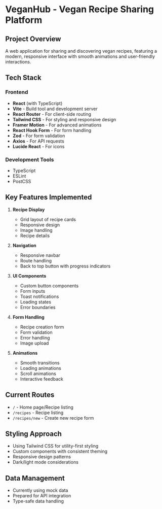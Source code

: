 # VeganHub - Vegan Recipe Sharing Platform

## Project Overview
A web application for sharing and discovering vegan recipes, featuring a modern, responsive interface with smooth animations and user-friendly interactions.

## Tech Stack
### Frontend
- **React** (with TypeScript)
- **Vite** - Build tool and development server
- **React Router** - For client-side routing
- **Tailwind CSS** - For styling and responsive design
- **Framer Motion** - For advanced animations
- **React Hook Form** - For form handling
- **Zod** - For form validation
- **Axios** - For API requests
- **Lucide React** - For icons

### Development Tools
- TypeScript
- ESLint
- PostCSS

## Key Features Implemented
1. **Recipe Display**
   - Grid layout of recipe cards
   - Responsive design
   - Image handling
   - Recipe details

2. **Navigation**
   - Responsive navbar
   - Route handling
   - Back to top button with progress indicators

3. **UI Components**
   - Custom button components
   - Form inputs
   - Toast notifications
   - Loading states
   - Error boundaries

4. **Form Handling**
   - Recipe creation form
   - Form validation
   - Error handling
   - Image upload

5. **Animations**
   - Smooth transitions
   - Loading animations
   - Scroll animations
   - Interactive feedback

## Current Routes
- `/` - Home page/Recipe listing
- `/recipes` - Recipe listing
- `/recipes/new` - Create new recipe form

## Styling Approach
- Using Tailwind CSS for utility-first styling
- Custom components with consistent theming
- Responsive design patterns
- Dark/light mode considerations

## Data Management
- Currently using mock data
- Prepared for API integration
- Type-safe data handling
